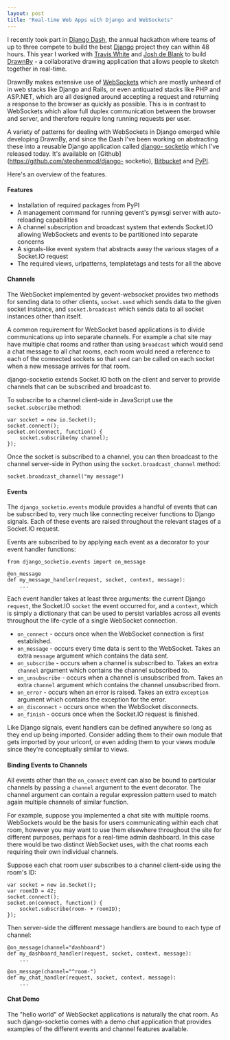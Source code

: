 ```yaml
---
layout: post
title: "Real-time Web Apps with Django and WebSockets"
---
```


I recently took part in [Django Dash](http://djangodash.com), the annual
hackathon where teams of up to three compete to build the best
[Django](http://djangoproject.com) project they can within 48 hours. This year
I worked with [Travis White](http://www.traviswhite.com.au/) and [Josh de
Blank](http://joshdeblank.com/) to build [DrawnBy](http://drawnby.jupo.org) -
a collaborative drawing application that allows people to sketch together in
real-time.

DrawnBy makes extensive use of
[WebSockets](http://en.wikipedia.org/wiki/WebSockets) which are mostly unheard
of in web stacks like Django and Rails, or even antiquated stacks like PHP and
ASP.NET, which are all designed around accepting a request and returning a
response to the browser as quickly as possible. This is in contrast to
WebSockets which allow full duplex communication between the browser and
server, and therefore require long running requests per user.

A variety of patterns for dealing with WebSockets in Django emerged while
developing DrawnBy, and since the Dash I've been working on abstracting these
into a reusable Django application called [django-
socketio](https://github.com/stephenmcd/django-socketio) which I've released
today. It's available on [Github](https://github.com/stephenmcd/django-
socketio), [Bitbucket](https://bitbucket.org/stephenmcd/django-socketio) and
[PyPI](http://pypi.python.org/pypi/django-socketio/).

Here's an overview of the features.

#### Features

  * Installation of required packages from PyPI
  * A management command for running gevent's pywsgi server with auto-reloading capabilities
  * A channel subscription and broadcast system that extends Socket.IO allowing WebSockets and events to be partitioned into separate concerns
  * A signals-like event system that abstracts away the various stages of a Socket.IO request
  * The required views, urlpatterns, templatetags and tests for all the above

#### Channels

The WebSocket implemented by gevent-websocket provides two methods for sending
data to other clients, `socket.send` which sends data to the given socket
instance, and `socket.broadcast` which sends data to all socket instances
other than itself.

A common requirement for WebSocket based applications is to divide
communications up into separate channels. For example a chat site may have
multiple chat rooms and rather than using `broadcast` which would send a chat
message to all chat rooms, each room would need a reference to each of the
connected sockets so that `send` can be called on each socket when a new
message arrives for that room.

django-socketio extends Socket.IO both on the client and server to provide
channels that can be subscribed and broadcast to.

To subscribe to a channel client-side in JavaScript use the `socket.subscribe`
method:

    var socket = new io.Socket();
    socket.connect();
    socket.on(connect, function() {
        socket.subscribe(my channel);
    });

Once the socket is subscribed to a channel, you can then broadcast to the
channel server-side in Python using the `socket.broadcast_channel` method:

    socket.broadcast_channel("my message")

#### Events

The `django_socketio.events` module provides a handful of events that can be
subscribed to, very much like connecting receiver functions to Django signals.
Each of these events are raised throughout the relevant stages of a Socket.IO
request.

Events are subscribed to by applying each event as a decorator to your event
handler functions:

    from django_socketio.events import on_message
     
    @on_message
    def my_message_handler(request, socket, context, message):
        ...

Each event handler takes at least three arguments: the current Django
`request`, the Socket.IO `socket` the event occurred for, and a `context`,
which is simply a dictionary that can be used to persist variables across all
events throughout the life-cycle of a single WebSocket connection.

  * `on_connect` - occurs once when the WebSocket connection is first established.
  * `on_message` - occurs every time data is sent to the WebSocket. Takes an extra `message` argument which contains the data sent.
  * `on_subscribe` - occurs when a channel is subscribed to. Takes an extra `channel` argument which contains the channel subscribed to.
  * `on_unsubscribe` - occurs when a channel is unsubscribed from. Takes an extra `channel` argument which contains the channel unsubscribed from.
  * `on_error` - occurs when an error is raised. Takes an extra `exception` argument which contains the exception for the error.
  * `on_disconnect` - occurs once when the WebSocket disconnects.
  * `on_finish` - occurs once when the Socket.IO request is finished.

Like Django signals, event handlers can be defined anywhere so long as they
end up being imported. Consider adding them to their own module that gets
imported by your urlconf, or even adding them to your views module since
they're conceptually similar to views.

#### Binding Events to Channels

All events other than the `on_connect` event can also be bound to particular
channels by passing a `channel` argument to the event decorator. The channel
argument can contain a regular expression pattern used to match again multiple
channels of similar function.

For example, suppose you implemented a chat site with multiple rooms.
WebSockets would be the basis for users communicating within each chat room,
however you may want to use them elsewhere throughout the site for different
purposes, perhaps for a real-time admin dashboard. In this case there would be
two distinct WebSocket uses, with the chat rooms each requiring their own
individual channels.

Suppose each chat room user subscribes to a channel client-side using the
room's ID:

    var socket = new io.Socket();
    var roomID = 42;
    socket.connect();
    socket.on(connect, function() {
        socket.subscribe(room- + roomID);
    });

Then server-side the different message handlers are bound to each type of
channel:

    @on_message(channel="dashboard")
    def my_dashboard_handler(request, socket, context, message):
        ...
     
    @on_message(channel="^room-")
    def my_chat_handler(request, socket, context, message):
        ...

#### Chat Demo

The "hello world" of WebSocket applications is naturally the chat room. As
such django-socketio comes with a demo chat application that provides examples
of the different events and channel features available.

